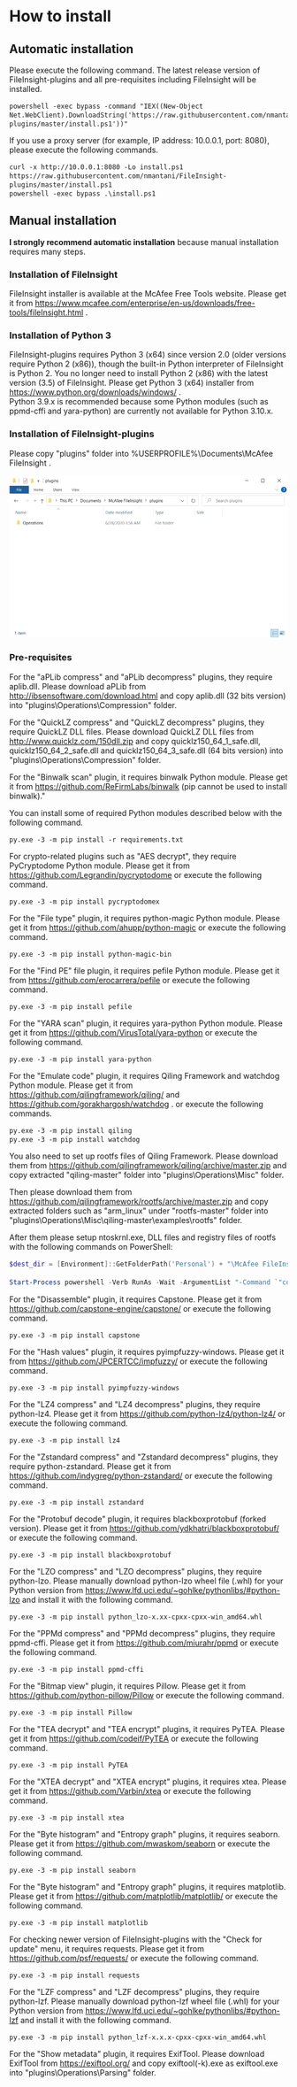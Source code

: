 # How to install
## Automatic installation
Please execute the following command. The latest release version of FileInsight-plugins and all pre-requisites including FileInsight will be installed.

```
powershell -exec bypass -command "IEX((New-Object Net.WebClient).DownloadString('https://raw.githubusercontent.com/nmantani/FileInsight-plugins/master/install.ps1'))"
```

If you use a proxy server (for example, IP address: 10.0.0.1, port: 8080), please execute the following commands.

```
curl -x http://10.0.0.1:8080 -Lo install.ps1 https://raw.githubusercontent.com/nmantani/FileInsight-plugins/master/install.ps1
powershell -exec bypass .\install.ps1
```

## Manual installation
**I strongly recommend automatic installation** because manual installation requires many steps.

### **Installation of FileInsight**
FileInsight installer is available at the McAfee Free Tools website.
Please get it from https://www.mcafee.com/enterprise/en-us/downloads/free-tools/fileInsight.html .

### **Installation of Python 3**
FileInsight-plugins requires Python 3 (x64) since version 2.0 (older versions require Python 2 (x86)), though the built-in Python interpreter of FileInsight is Python 2. You no longer need to install Python 2 (x86) with the latest version (3.5) of FileInsight. Please get Python 3 (x64) installer from https://www.python.org/downloads/windows/ .  
Python 3.9.x is recommended because some Python modules (such as ppmd-cffi and yara-python) are currently not available for Python 3.10.x.

### **Installation of FileInsight-plugins**
Please copy "plugins" folder into %USERPROFILE%\Documents\McAfee FileInsight .

![folders.png](docs/folders.png)

### **Pre-requisites**
For the "aPLib compress" and "aPLib decompress" plugins, they require aplib.dll.
Please download aPLib from http://ibsensoftware.com/download.html and copy
aplib.dll (32 bits version) into "plugins\Operations\Compression" folder.

For the "QuickLZ compress" and "QuickLZ decompress" plugins, they require QuickLZ DLL files.
Please download QuickLZ DLL files from http://www.quicklz.com/150dll.zip and copy
quicklz150_64_1_safe.dll, quicklz150_64_2_safe.dll and quicklz150_64_3_safe.dll (64 bits version)
into "plugins\Operations\Compression" folder.

For the "Binwalk scan" plugin, it requires binwalk Python module.
Please get it from https://github.com/ReFirmLabs/binwalk
(pip cannot be used to install binwalk)."

You can install some of required Python modules described below with the following command.
```
py.exe -3 -m pip install -r requirements.txt
```

For crypto-related plugins such as "AES decrypt", they require PyCryptodome Python module.
Please get it from https://github.com/Legrandin/pycryptodome
or execute the following command.
```
py.exe -3 -m pip install pycryptodomex
```

For the "File type" plugin, it requires python-magic Python module.
Please get it from https://github.com/ahupp/python-magic
or execute the following command.
```
py.exe -3 -m pip install python-magic-bin
```

For the "Find PE" file plugin, it requires pefile Python module.
Please get it from https://github.com/erocarrera/pefile
or execute the following command.
```
py.exe -3 -m pip install pefile
```

For the "YARA scan" plugin, it requires yara-python Python module.
Please get it from https://github.com/VirusTotal/yara-python
or execute the following command.
```
py.exe -3 -m pip install yara-python
```

For the "Emulate code" plugin, it requires Qiling Framework and watchdog Python module.
Please get it from https://github.com/qilingframework/qiling/ and
https://github.com/gorakhargosh/watchdog .
or execute the following commands.
```
py.exe -3 -m pip install qiling
py.exe -3 -m pip install watchdog
```

You also need to set up rootfs files of Qiling Framework.
Please download them from https://github.com/qilingframework/qiling/archive/master.zip and copy extracted "qiling-master" folder into "plugins\Operations\Misc" folder.

Then please download them from https://github.com/qilingframework/rootfs/archive/master.zip and copy extracted folders such as "arm_linux" under "rootfs-master" folder into "plugins\Operations\Misc\qiling-master\examples\rootfs" folder.

After them please setup ntoskrnl.exe, DLL files and registry files of rootfs with the following commands on PowerShell:
```powershell
$dest_dir = [Environment]::GetFolderPath('Personal') + "\McAfee FileInsight\plugins\Operations\Misc"

Start-Process powershell -Verb RunAs -Wait -ArgumentList "-Command `"cd '${dest_dir}\qiling-master'; examples\scripts\dllscollector.bat`""
```

For the "Disassemble" plugin, it requires Capstone.
Please get it from https://github.com/capstone-engine/capstone/
or execute the following command.
```
py.exe -3 -m pip install capstone
```

For the "Hash values" plugin, it requires pyimpfuzzy-windows.
Please get it from https://github.com/JPCERTCC/impfuzzy/
or execute the following command.
```
py.exe -3 -m pip install pyimpfuzzy-windows
```

For the "LZ4 compress" and "LZ4 decompress" plugins, they require python-lz4.
Please get it from https://github.com/python-lz4/python-lz4/
or execute the following command.
```
py.exe -3 -m pip install lz4
```

For the "Zstandard compress" and "Zstandard decompress" plugins, they require python-zstandard.
Please get it from https://github.com/indygreg/python-zstandard/
or execute the following command.
```
py.exe -3 -m pip install zstandard
```

For the "Protobuf decode" plugin, it requires blackboxprotobuf (forked version).
Please get it from https://github.com/ydkhatri/blackboxprotobuf/
or execute the following command.
```
py.exe -3 -m pip install blackboxprotobuf
```

For the "LZO compress" and "LZO decompress" plugins, they require python-lzo.
Please manually download python-lzo wheel file (.whl) for your Python version
from https://www.lfd.uci.edu/~gohlke/pythonlibs/#python-lzo and install it
with the following command.
```
py.exe -3 -m pip install python_lzo-x.xx-cpxx-cpxx-win_amd64.whl
```

For the "PPMd compress" and "PPMd decompress" plugins, they require ppmd-cffi.
Please get it from https://github.com/miurahr/ppmd
or execute the following command.
```
py.exe -3 -m pip install ppmd-cffi
```

For the "Bitmap view" plugin, it requires Pillow.
Please get it from https://github.com/python-pillow/Pillow
or execute the following command.
```
py.exe -3 -m pip install Pillow
```

For the "TEA decrypt" and "TEA encrypt" plugins, it requires PyTEA.
Please get it from https://github.com/codeif/PyTEA
or execute the following command.
```
py.exe -3 -m pip install PyTEA
```

For the "XTEA decrypt" and "XTEA encrypt" plugins, it requires xtea.
Please get it from https://github.com/Varbin/xtea
or execute the following command.
```
py.exe -3 -m pip install xtea
```

For the "Byte histogram" and "Entropy graph" plugins, it requires seaborn.
Please get it from https://github.com/mwaskom/seaborn
or execute the following command.
```
py.exe -3 -m pip install seaborn
```

For the "Byte histogram" and "Entropy graph" plugins, it requires matplotlib.
Please get it from https://github.com/matplotlib/matplotlib/
or execute the following command.
```
py.exe -3 -m pip install matplotlib
```

For checking newer version of FileInsight-plugins with the "Check for update" menu, it requires requests.
Please get it from https://github.com/psf/requests/
or execute the following command.
```
py.exe -3 -m pip install requests
```

For the "LZF compress" and "LZF decompress" plugins, they require python-lzf.
Please manually download python-lzf wheel file (.whl) for your Python version
from https://www.lfd.uci.edu/~gohlke/pythonlibs/#python-lzf and install it
with the following command.
```
py.exe -3 -m pip install python_lzf-x.x.x-cpxx-cpxx-win_amd64.whl
```

For the "Show metadata" plugin, it requires ExifTool.
Please download ExifTool from https://exiftool.org/
and copy exiftool(-k).exe as exiftool.exe into "plugins\Operations\Parsing" folder.

